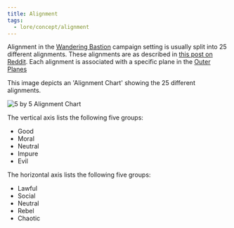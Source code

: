 ```yaml
---
title: Alignment
tags:
  - lore/concept/alignment
---
```


Alignment in the [Wandering Bastion](../index.md) campaign setting is usually split into 25 different alignments. These alignments are as described in [this post on Reddit](https://www.reddit.com/r/AlignmentCharts/comments/q8o93g/a_less_specific_and_broader_5x5_alignment_chart/). Each alignment is associated with a specific plane in the [Outer Planes](../place/plane/outer/index.md)

This image depicts an 'Alignment Chart' showing the 25 different alignments.

![5 by 5 Alignment Chart](https://preview.redd.it/sahdjvtq6mt71.png?width=640&crop=smart&auto=webp&s=3c0c1be66c85dae5fc6432315929744fa47c655e)

The vertical axis lists the following five groups:

- Good
- Moral
- Neutral
- Impure
- Evil

The horizontal axis lists the following five groups:

- Lawful
- Social
- Neutral
- Rebel
- Chaotic
